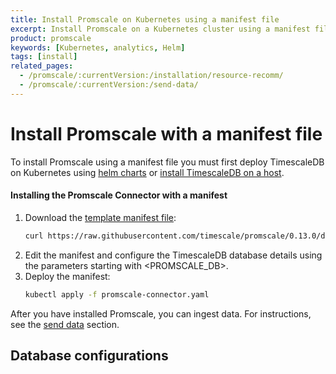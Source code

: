 ```yaml
---
title: Install Promscale on Kubernetes using a manifest file
excerpt: Install Promscale on a Kubernetes cluster using a manifest file
product: promscale
keywords: [Kubernetes, analytics, Helm]
tags: [install]
related_pages: 
  - /promscale/:currentVersion:/installation/resource-recomm/
  - /promscale/:currentVersion:/send-data/
---
```


# Install Promscale with a manifest file
To install Promscale using a manifest file you must first deploy 
TimescaleDB on Kubernetes using [helm charts][install-helm] or 
[install TimescaleDB on a host][install-binary].

<procedure>

#### Installing the Promscale Connector with a manifest
1.  Download the [template manifest file][template-manifest]:
    ```bash
    curl https://raw.githubusercontent.com/timescale/promscale/0.13.0/deploy/static/deploy.yaml --output promscale-connector.yaml
    ```
1.  Edit the manifest and configure the TimescaleDB database details using the
    parameters starting with <PROMSCALE_DB>.
1.  Deploy the manifest:
    ```bash
    kubectl apply -f promscale-connector.yaml
    ```

</procedure>

After you have installed Promscale, you can ingest data.
For instructions, see the [send data][send-data] section.

## Database configurations

<PromscaleConfigurationRecommendations />

[template-manifest]: https://github.com/timescale/promscale/blob/0.13.0/deploy/static/deploy.yaml
[install-binary]: /install/:currentVersion:/self-hosted/
[install-helm]: /promscale/:currentVersion:/installation/kubernetes/helm/#install-timescaledb-using-a-helm-chart
[send-data]: /promscale/:currentVersion:/send-data/